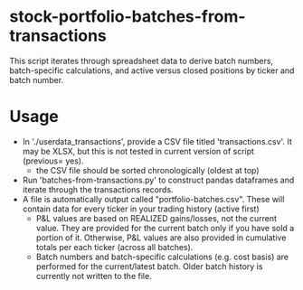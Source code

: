 # stock-portfolio-batches-from-transactions
This script iterates through spreadsheet data to derive batch numbers, batch-specific calculations, and active versus closed positions by ticker and batch number.  

# Usage
* In './userdata_transactions', provide a CSV file titled 'transactions.csv'. It may be XLSX, but this is not tested in current version of script (previous= yes).
  * the CSV file should be sorted chronologically (oldest at top) 
* Run 'batches-from-transactions.py' to construct pandas dataframes and iterate through the transactions records.
* A file is automatically output called "portfolio-batches.csv". These will contain data for every ticker in your trading history (active first)
  * P&L values are based on REALIZED gains/losses, not the current value. They are provided for the current batch only if you have sold a portion of it. Otherwise, P&L values are also provided in cumulative totals per each ticker (across all batches). 
  * Batch numbers and batch-specific calculations (e.g. cost basis) are performed for the current/latest batch. Older batch history is currently not written to the file. 
